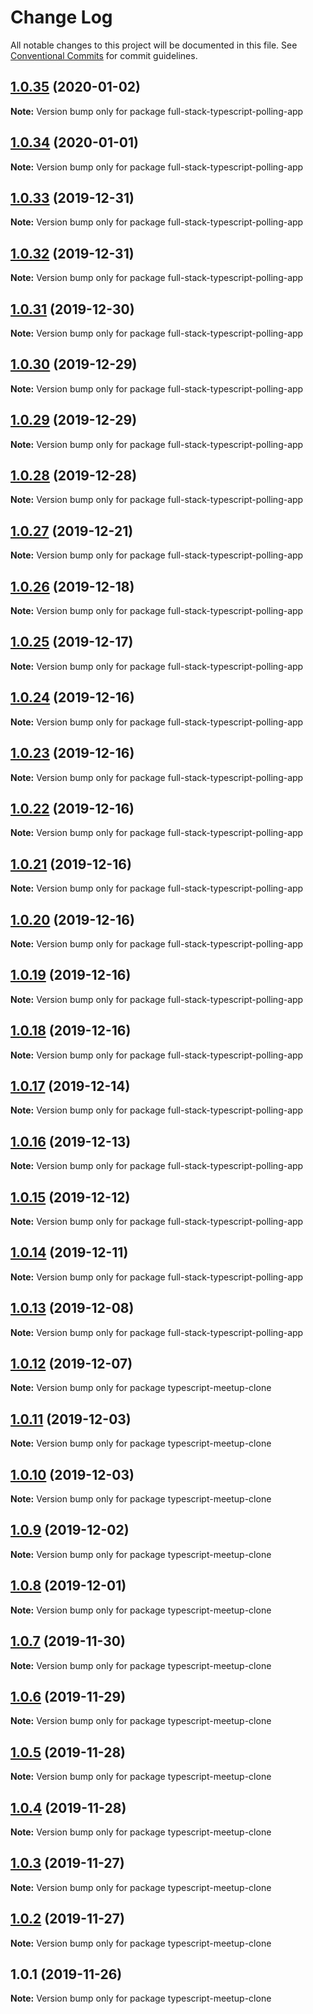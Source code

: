 # Change Log

All notable changes to this project will be documented in this file.
See [Conventional Commits](https://conventionalcommits.org) for commit guidelines.

## [1.0.35](https://github.com/kristiyan-ASW-G-08/typescript-meetup-clone/compare/v1.0.34...v1.0.35) (2020-01-02)

**Note:** Version bump only for package full-stack-typescript-polling-app





## [1.0.34](https://github.com/kristiyan-ASW-G-08/typescript-meetup-clone/compare/v1.0.33...v1.0.34) (2020-01-01)

**Note:** Version bump only for package full-stack-typescript-polling-app





## [1.0.33](https://github.com/kristiyan-ASW-G-08/typescript-meetup-clone/compare/v1.0.32...v1.0.33) (2019-12-31)

**Note:** Version bump only for package full-stack-typescript-polling-app





## [1.0.32](https://github.com/kristiyan-ASW-G-08/typescript-meetup-clone/compare/v1.0.31...v1.0.32) (2019-12-31)

**Note:** Version bump only for package full-stack-typescript-polling-app





## [1.0.31](https://github.com/kristiyan-ASW-G-08/typescript-meetup-clone/compare/v1.0.30...v1.0.31) (2019-12-30)

**Note:** Version bump only for package full-stack-typescript-polling-app





## [1.0.30](https://github.com/kristiyan-ASW-G-08/typescript-meetup-clone/compare/v1.0.29...v1.0.30) (2019-12-29)

**Note:** Version bump only for package full-stack-typescript-polling-app





## [1.0.29](https://github.com/kristiyan-ASW-G-08/typescript-meetup-clone/compare/v1.0.28...v1.0.29) (2019-12-29)

**Note:** Version bump only for package full-stack-typescript-polling-app





## [1.0.28](https://github.com/kristiyan-ASW-G-08/typescript-meetup-clone/compare/v1.0.27...v1.0.28) (2019-12-28)

**Note:** Version bump only for package full-stack-typescript-polling-app





## [1.0.27](https://github.com/kristiyan-ASW-G-08/typescript-meetup-clone/compare/v1.0.26...v1.0.27) (2019-12-21)

**Note:** Version bump only for package full-stack-typescript-polling-app





## [1.0.26](https://github.com/kristiyan-ASW-G-08/typescript-meetup-clone/compare/v1.0.25...v1.0.26) (2019-12-18)

**Note:** Version bump only for package full-stack-typescript-polling-app





## [1.0.25](https://github.com/kristiyan-ASW-G-08/typescript-meetup-clone/compare/v1.0.24...v1.0.25) (2019-12-17)

**Note:** Version bump only for package full-stack-typescript-polling-app





## [1.0.24](https://github.com/kristiyan-ASW-G-08/typescript-meetup-clone/compare/v1.0.23...v1.0.24) (2019-12-16)

**Note:** Version bump only for package full-stack-typescript-polling-app





## [1.0.23](https://github.com/kristiyan-ASW-G-08/typescript-meetup-clone/compare/v1.0.22...v1.0.23) (2019-12-16)

**Note:** Version bump only for package full-stack-typescript-polling-app





## [1.0.22](https://github.com/kristiyan-ASW-G-08/typescript-meetup-clone/compare/v1.0.21...v1.0.22) (2019-12-16)

**Note:** Version bump only for package full-stack-typescript-polling-app





## [1.0.21](https://github.com/kristiyan-ASW-G-08/typescript-meetup-clone/compare/v1.0.20...v1.0.21) (2019-12-16)

**Note:** Version bump only for package full-stack-typescript-polling-app





## [1.0.20](https://github.com/kristiyan-ASW-G-08/typescript-meetup-clone/compare/v1.0.19...v1.0.20) (2019-12-16)

**Note:** Version bump only for package full-stack-typescript-polling-app





## [1.0.19](https://github.com/kristiyan-ASW-G-08/typescript-meetup-clone/compare/v1.0.18...v1.0.19) (2019-12-16)

**Note:** Version bump only for package full-stack-typescript-polling-app





## [1.0.18](https://github.com/kristiyan-ASW-G-08/typescript-meetup-clone/compare/v1.0.17...v1.0.18) (2019-12-16)

**Note:** Version bump only for package full-stack-typescript-polling-app





## [1.0.17](https://github.com/kristiyan-ASW-G-08/typescript-meetup-clone/compare/v1.0.16...v1.0.17) (2019-12-14)

**Note:** Version bump only for package full-stack-typescript-polling-app





## [1.0.16](https://github.com/kristiyan-ASW-G-08/typescript-meetup-clone/compare/v1.0.15...v1.0.16) (2019-12-13)

**Note:** Version bump only for package full-stack-typescript-polling-app





## [1.0.15](https://github.com/kristiyan-ASW-G-08/typescript-meetup-clone/compare/v1.0.14...v1.0.15) (2019-12-12)

**Note:** Version bump only for package full-stack-typescript-polling-app





## [1.0.14](https://github.com/kristiyan-ASW-G-08/typescript-meetup-clone/compare/v1.0.13...v1.0.14) (2019-12-11)

**Note:** Version bump only for package full-stack-typescript-polling-app





## [1.0.13](https://github.com/kristiyan-ASW-G-08/typescript-meetup-clone/compare/v1.0.12...v1.0.13) (2019-12-08)

**Note:** Version bump only for package full-stack-typescript-polling-app





## [1.0.12](https://github.com/kristiyan-ASW-G-08/typescript-meetup-clone/compare/v1.0.11...v1.0.12) (2019-12-07)

**Note:** Version bump only for package typescript-meetup-clone





## [1.0.11](https://github.com/kristiyan-ASW-G-08/typescript-meetup-clone/compare/v1.0.10...v1.0.11) (2019-12-03)

**Note:** Version bump only for package typescript-meetup-clone





## [1.0.10](https://github.com/kristiyan-ASW-G-08/typescript-meetup-clone/compare/v1.0.9...v1.0.10) (2019-12-03)

**Note:** Version bump only for package typescript-meetup-clone





## [1.0.9](https://github.com/kristiyan-ASW-G-08/typescript-meetup-clone/compare/v1.0.8...v1.0.9) (2019-12-02)

**Note:** Version bump only for package typescript-meetup-clone





## [1.0.8](https://github.com/kristiyan-ASW-G-08/typescript-meetup-clone/compare/v1.0.7...v1.0.8) (2019-12-01)

**Note:** Version bump only for package typescript-meetup-clone





## [1.0.7](https://github.com/kristiyan-ASW-G-08/typescript-meetup-clone/compare/v1.0.6...v1.0.7) (2019-11-30)

**Note:** Version bump only for package typescript-meetup-clone





## [1.0.6](https://github.com/kristiyan-ASW-G-08/typescript-meetup-clone/compare/v1.0.5...v1.0.6) (2019-11-29)

**Note:** Version bump only for package typescript-meetup-clone





## [1.0.5](https://github.com/kristiyan-ASW-G-08/typescript-meetup-clone/compare/v1.0.4...v1.0.5) (2019-11-28)

**Note:** Version bump only for package typescript-meetup-clone





## [1.0.4](https://github.com/kristiyan-ASW-G-08/typescript-meetup-clone/compare/v1.0.3...v1.0.4) (2019-11-28)

**Note:** Version bump only for package typescript-meetup-clone





## [1.0.3](https://github.com/kristiyan-ASW-G-08/typescript-meetup-clone/compare/v1.0.2...v1.0.3) (2019-11-27)

**Note:** Version bump only for package typescript-meetup-clone





## [1.0.2](https://github.com/kristiyan-ASW-G-08/typescript-meetup-clone/compare/v1.0.1...v1.0.2) (2019-11-27)

**Note:** Version bump only for package typescript-meetup-clone





## 1.0.1 (2019-11-26)

**Note:** Version bump only for package typescript-meetup-clone
